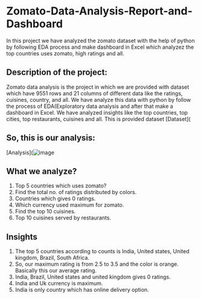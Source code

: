 # Zomato-Data-Analysis-Report-and-Dashboard
In this project we have analyzed the zomato dataset with the help of python by following EDA process and make dashboard in Excel which analyzez the top countries uses zomato, high ratings and all.

## Description of the project:
Zomato data analysis is the project in which we are provided with dataset which have 9551 rows and 21 columns of different data like the ratings, cuisines, country, and all. We have analyze this data with python by follow the process of EDA(Exploratory data analysis and after that make a dashboard in Excel. We have analyzed insights like the top countries, top cities, top restaurants, cuisines and all. 
This is provided dataset [Dataset](



## So, this is our analysis:
[Analysis](![image](https://github.com/user-attachments/assets/92b345c6-3ed4-46b2-87e4-a76f2d1d6a09)

## What we analyze?
1. Top 5 countries which uses zomato?
2. Find the total no. of ratings distributed by colors.
3. Countries which gives 0 ratings.
4. Which currency used maximum for zomato.
5. Find the top 10 cuisines.
6. Top 10 cuisines served by restaurants.

## Insights
1. The top 5 countries according to counts is India, United states, United kingdom, Brazil, South Africa.
2. So, our maximum rating is from 2.5 to 3.5 and the color is orange. Basically this our average rating.
3. India, Brazil, United states and united kingdom gives 0 ratings.
4. India and Uk currency is maximum.
5. India is only country which has online delivery option.
